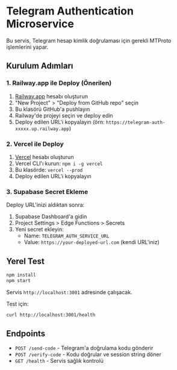# Telegram Authentication Microservice

Bu servis, Telegram hesap kimlik doğrulaması için gerekli MTProto işlemlerini yapar.

## Kurulum Adımları

### 1. Railway.app ile Deploy (Önerilen)

1. [Railway.app](https://railway.app) hesabı oluşturun
2. "New Project" > "Deploy from GitHub repo" seçin
3. Bu klasörü GitHub'a pushlayın
4. Railway'de projeyi seçin ve deploy edin
5. Deploy edilen URL'i kopyalayın (örn: `https://telegram-auth-xxxxx.up.railway.app`)

### 2. Vercel ile Deploy

1. [Vercel](https://vercel.com) hesabı oluşturun
2. Vercel CLI'ı kurun: `npm i -g vercel`
3. Bu klasörde: `vercel --prod`
4. Deploy edilen URL'i kopyalayın

### 3. Supabase Secret Ekleme

Deploy URL'inizi aldıktan sonra:

1. Supabase Dashboard'a gidin
2. Project Settings > Edge Functions > Secrets
3. Yeni secret ekleyin:
   - Name: `TELEGRAM_AUTH_SERVICE_URL`
   - Value: `https://your-deployed-url.com` (kendi URL'iniz)

## Yerel Test

```bash
npm install
npm start
```

Servis `http://localhost:3001` adresinde çalışacak.

Test için:
```bash
curl http://localhost:3001/health
```

## Endpoints

- `POST /send-code` - Telegram'a doğrulama kodu gönderir
- `POST /verify-code` - Kodu doğrular ve session string döner
- `GET /health` - Servis sağlık kontrolü
